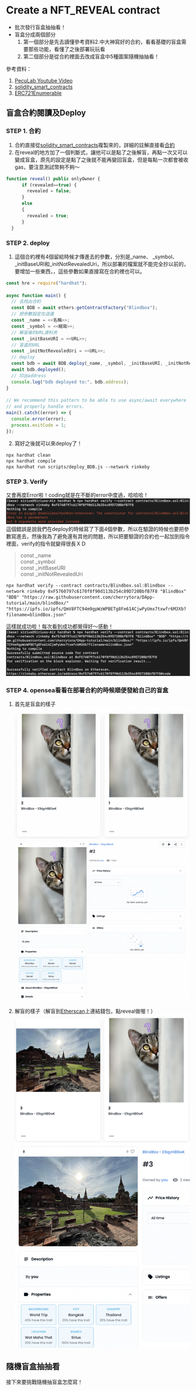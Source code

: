 # Create a NFT_REVEAL contract

- 批次發行盲盒抽抽看！
- 盲盒分成兩個部分
    1. 第一個部分是先去讀懂參考資料2.中大神寫好的合約，看看基礎的盲盒需要那些功能，看懂了之後部署玩玩看
    2. 第二個部分是從合約裡面去改成盲盒中5種圖案隨機抽抽看！

參考資料：
1. [PecuLab Youtube Video](https://youtu.be/3hMidO1TNT8)
2. [solidity_smart_contracts](https://github.com/HashLips/solidity_smart_contracts/blob/main/contracts/NFT/NFT_REVEAL.sol)
3. [ERC721Enumerable](https://docs.openzeppelin.com/contracts/4.x/api/token/erc721#ERC721Enumerable)

## 盲盒合約閱讀及Deploy

### STEP 1. 合約
1. 合約直接從[solidity_smart_contracts](https://github.com/HashLips/solidity_smart_contracts/blob/main/contracts/NFT/NFT_REVEAL.sol)複製來的，詳細的註解直接看[合約](hardhat/contracts/Blindbox.sol)
2. 在reveal的地方加了一個判斷式，讓他可以是點了之後解盲，再點一次又可以變成盲盒，原先的設定是點了之後就不能再變回盲盒，但是每點一次都會被收gas，要注意測試幣夠不夠～
```javascript
function reveal() public onlyOwner {
      if (revealed==true) {
        revealed = false;
      }
      else
      {
        revealed = true;
      }   
  }
```

### STEP 2. deploy
1. 這個合約裡有4個留給時候才傳進去的參數，分別是_name、 _symbol、 _initBaseURI和_initNotRevealedUri，所以部署的檔案就不能完全抄以前的，要增加一些東西，，這些參數如果直接寫在合約裡也可以。
```javascript
const hre = require("hardhat");

async function main() {
  // 去找出合約
  const BDB = await ethers.getContractFactory("Blindbox");
  // 把參數設定在這邊
  const _name = <<名稱>>;
  const _symbol = <<縮寫>>;
  // 解盲後的URL資料夾
  const _initBaseURI = <<URL>>;
  // 盲盒的URL
  const _initNotRevealedUri = <<URL>>;
  // deploy
  const bdb = await BDB.deploy(_name, _symbol, _initBaseURI, _initNotRevealedUri);
  await bdb.deployed();
  // 印出address
  console.log("bdb deployed to:", bdb.address);
}

// We recommend this pattern to be able to use async/await everywhere
// and properly handle errors.
main().catch((error) => {
  console.error(error);
  process.exitCode = 1;
});
```
2. 寫好之後就可以來deploy了！
```
npx hardhat clean
npx hardhat compile
npx hardhat run scripts/deploy_BDB.js --network rinkeby
```

### STEP 3. Verify
又會再度Error啦！coding就是在不斷的error中度過，哈哈哈！
![](images/Blind_ver_error.png)
這個錯誤是說我們在deploy的時候寫了下面4個參數，所以在驗證的時候也要把參數寫進去，然後我為了避免還有其他的問題，所以把要驗證的合約也一起加到指令裡面，verify的指令就變得很長ＸＤ
> const _name \
> const _symbol \
> const _initBaseURI \
> const _initNotRevealedUri 

```
npx hardhat verify --contract contracts/Blindbox.sol:Blindbox --network rinkeby 0xF5760797c6170f8f90d113b254c89D720BbfB7F8 "BlindBox" "BDB" "https://raw.githubusercontent.com/cherrytora/DApp-tutorial/main/blindBox/" "https://ipfs.io/ipfs/QmV8FTC94m9gpWzWPBETg8Fe614CjwPyUmx7txwfr6M3Xb?filename=blindBox.json"
```
這樣就成功啦！每次看到成功都覺得好～感動！
![](images/blind_ver_succ.png)

### STEP 4. opensea看看在部署合約的時候順便發給自己的盲盒
1. 首先是盲盒的樣子
![](images/Blindcover_opensea.png)
![](images/Blind_opensea.png)

2. 解盲的樣子（解盲到[Etherscan](https://rinkeby.etherscan.io/address/0xf5760797c6170f8f90d113b254c89d720bbfb7f8#readContract)上連結錢包，點reveal做喔！）
![](images/Blindcover_unblind.png)
![](images/Blind_unblind.png)


## 隨機盲盒抽抽看

接下來要挑戰隨機抽盲盒怎麼寫！






